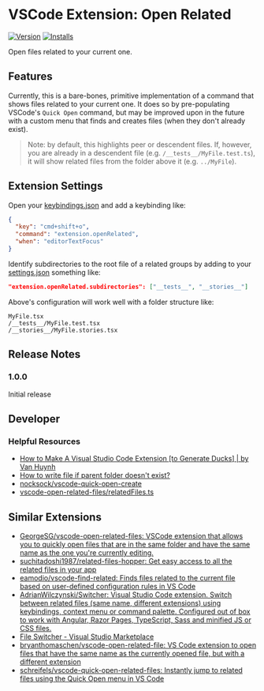 # VSCode Extension: Open Related

[![Version](https://vsmarketplacebadge.apphb.com/version-short/kylpo.vscode-open-related.svg)](https://marketplace.visualstudio.com/items?itemName=kylpo.vscode-open-related)
[![Installs](https://vsmarketplacebadge.apphb.com/installs-short/kylpo.vscode-open-related.svg)](https://marketplace.visualstudio.com/items?itemName=kylpo.vscode-open-related)

Open files related to your current one.

## Features

Currently, this is a bare-bones, primitive implementation of a command that shows files related to your current one. It does so by pre-populating VSCode's `Quick Open` command, but may be improved upon in the future with a custom menu that finds and creates files (when they don't already exist).

> Note: by default, this highlights peer or descendent files. If, however, you are already in a descendent file (e.g. `/__tests__/MyFile.test.ts`), it will show related files from the folder above it (e.g. `../MyFile`).

## Extension Settings

Open your [keybindings.json](https://code.visualstudio.com/docs/getstarted/keybindings#_advanced-customization) and add a keybinding like:

```json
{
  "key": "cmd+shift+o",
  "command": "extension.openRelated",
  "when": "editorTextFocus"
}
```

Identify subdirectories to the root file of a related groups by adding to your [settings.json](https://code.visualstudio.com/docs/getstarted/settings#_settings-file-locations) something like:

```json
"extension.openRelated.subdirectories": ["__tests__", "__stories__"]
```

Above's configuration will work well with a folder structure like:

```
MyFile.tsx
/__tests__/MyFile.test.tsx
/__stories__/MyFile.stories.tsx
```

## Release Notes

### 1.0.0

Initial release

## Developer

### Helpful Resources

- [How to Make A Visual Studio Code Extension [to Generate Ducks] | by Van Huynh](https://itnext.io/how-to-make-a-visual-studio-code-extension-77085dce7d82)
- [How to write file if parent folder doesn't exist?](https://stackoverflow.com/questions/16316330/how-to-write-file-if-parent-folder-doesnt-exist#)
- [nocksock/vscode-quick-open-create](https://github.com/nocksock/vscode-quick-open-create)
- [vscode-open-related-files/relatedFiles.ts](https://github.com/GeorgeSG/vscode-open-related-files/blob/master/src/relatedFiles.ts)

## Similar Extensions

- [GeorgeSG/vscode-open-related-files: VSCode extension that allows you to quickly open files that are in the same folder and have the same name as the one you're currently editing.](https://github.com/GeorgeSG/vscode-open-related-files)
- [suchitadoshi1987/related-files-hopper: Get easy access to all the related files in your app](https://github.com/suchitadoshi1987/related-files-hopper)
- [eamodio/vscode-find-related: Finds files related to the current file based on user-defined configuration rules in VS Code](https://github.com/eamodio/vscode-find-related)
- [AdrianWilczynski/Switcher: Visual Studio Code extension. Switch between related files (same name, different extensions) using keybindings, context menu or command palette. Configured out of box to work with Angular, Razor Pages, TypeScript, Sass and minified JS or CSS files.](https://github.com/AdrianWilczynski/Switcher)
- [File Switcher - Visual Studio Marketplace](https://marketplace.visualstudio.com/items?itemName=adrianwilczynski.simple-switcher)
- [bryanthomaschen/vscode-open-related-file: VS Code extension to open files that have the same name as the currently opened file, but with a different extension](https://github.com/bryanthomaschen/vscode-open-related-file)
- [schreifels/vscode-quick-open-related-files: Instantly jump to related files using the Quick Open menu in VS Code](https://github.com/schreifels/vscode-quick-open-related-files)

